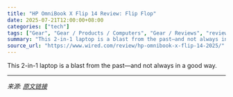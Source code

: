 ```yaml
---
title: "HP OmniBook X Flip 14 Review: Flip Flop"
date: 2025-07-21T12:00:00+08:00
categories: ["tech"]
tags: ["Gear", "Gear / Products / Computers", "Gear / Reviews", "review", "Reviews", "laptops", "hp", "Windows PCs", "Computers", "Shopping", "Product Review"]
summary: "This 2-in-1 laptop is a blast from the past—and not always in a good way."
source_url: "https://www.wired.com/review/hp-omnibook-x-flip-14-2025/"
---
```


This 2-in-1 laptop is a blast from the past—and not always in a good way.

---

*来源: [原文链接](https://www.wired.com/review/hp-omnibook-x-flip-14-2025/)*
